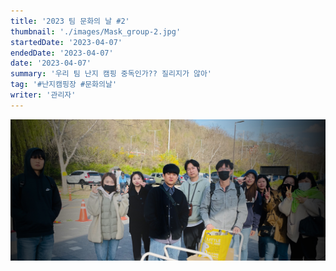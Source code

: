 ```yaml
---
title: '2023 팀 문화의 날 #2'
thumbnail: './images/Mask_group-2.jpg'
startedDate: '2023-04-07'
endedDate: '2023-04-07'
date: '2023-04-07'
summary: '우리 팀 난지 캠핑 중독인가?? 질리지가 않아'
tag: '#난지캠핑장 #문화의날'
writer: '관리자'
---
```


![Mask group-2.jpg](images/Mask_group-2.jpg)
